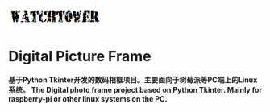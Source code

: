 ![image](https://github.com/watchtower443557730/Digital-Picture-Frame/blob/master/images/load.png?raw=true)
# Digital Picture Frame
**基于Python Tkinter开发的数码相框项目。主要面向于树莓派等PC端上的Linux系统。
The Digital photo frame project based on Python Tkinter. Mainly for raspberry-pi or other linux systems on the PC.**

